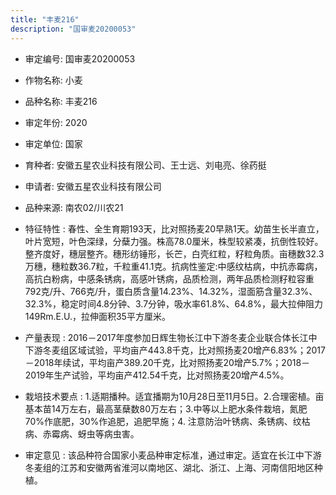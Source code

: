 ```yaml
---
title: "丰麦216"
description: "国审麦20200053"
---
```

* 审定编号:  国审麦20200053

*  作物名称:  小麦

*  品种名称:  丰麦216

*  审定年份:  2020

*  审定单位:  国家

* 育种者:  安徽五星农业科技有限公司、王士远、刘电亮、徐药挺

*  申请者:  安徽五星农业科技有限公司

*  品种来源:  南农02/川农21

*  特征特性 : 
春性、全生育期193天，比对照扬麦20早熟1天。幼苗生长半直立，叶片宽短，叶色深绿，分蘖力强。株高78.0厘米，株型较紧凑，抗倒性较好。整齐度好，穗层整齐。穗形纺锤形，长芒，白壳红粒，籽粒角质。亩穗数32.3万穗，穗粒数36.7粒，千粒重41.1克。抗病性鉴定:中感纹枯病，中抗赤霉病，高抗白粉病，中感条锈病，高感叶锈病，品质检测，两年品质检测籽粒容重792克/升、766克/升，蛋白质含量14.23%、14.32%，湿面筋含量32.3%、32.3%，稳定时间4.8分钟、3.7分钟，吸水率61.8%、64.8%，最大拉伸阻力149Rm.E.U.，拉伸面积35平方厘米。
 
*  产量表现 : 
2016－2017年度参加日辉生物长江中下游冬麦企业联合体长江中下游冬麦组区域试验，平均亩产443.8千克，比对照扬麦20增产6.83%；2017－2018年续试，平均亩产389.20千克，比对照扬麦20增产5.7%；2018－2019年生产试验，平均亩产412.54千克，比对照扬麦20增产4.5%。

*  栽培技术要点 : 
1.适期播种。适宜播期为10月28日至11月5日。2.合理密植。亩基本苗14万左右，最高茎蘖数80万左右；3.中等以上肥水条件栽培，氮肥70%作底肥，30%作追肥，追肥早施；4. 注意防治叶锈病、条锈病、纹枯病、赤霉病、蚜虫等病虫害。

*  审定意见 : 
该品种符合国家小麦品种审定标准，通过审定。适宜在长江中下游冬麦组的江苏和安徽两省淮河以南地区、湖北、浙江、上海、河南信阳地区种植。

